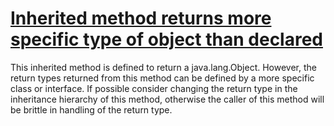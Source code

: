 # [Inherited method returns more specific type of object than declared](http://fb-contrib.sourceforge.net/bugdescriptions.html#URV_INHERITED_METHOD_WITH_RELATED_TYPES)

This inherited method is defined to return a java.lang.Object. However, the return types returned
			from this method can be defined by a more specific class or interface. If possible consider changing the
			return type in the inheritance hierarchy of this method, otherwise the caller of this method will be brittle
			in handling of the return type.